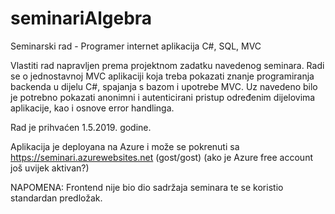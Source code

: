 # seminariAlgebra
Seminarski rad - Programer internet aplikacija C#, SQL, MVC

Vlastiti rad napravljen prema projektnom zadatku navedenog seminara.
Radi se o jednostavnoj MVC aplikaciji koja treba pokazati znanje programiranja backenda u dijelu C#, spajanja s bazom i upotrebe MVC. Uz navedeno bilo je potrebno pokazati anonimni i autenticirani pristup određenim dijelovima aplikacije, kao i osnove error handlinga.

Rad je prihvaćen 1.5.2019. godine.

Aplikacija je deployana na Azure i može se pokrenuti sa https://seminari.azurewebsites.net (gost/gost)
(ako je Azure free account još uvijek aktivan?)

NAPOMENA: Frontend nije bio dio sadržaja seminara te se koristio standardan predložak.

